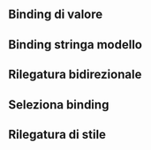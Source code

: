 <!--DESC: {icon:{name:"explore"},id:1} -->

## Binding di valore

## Binding stringa modello

## Rilegatura bidirezionale

## Seleziona binding

## Rilegatura di stile

